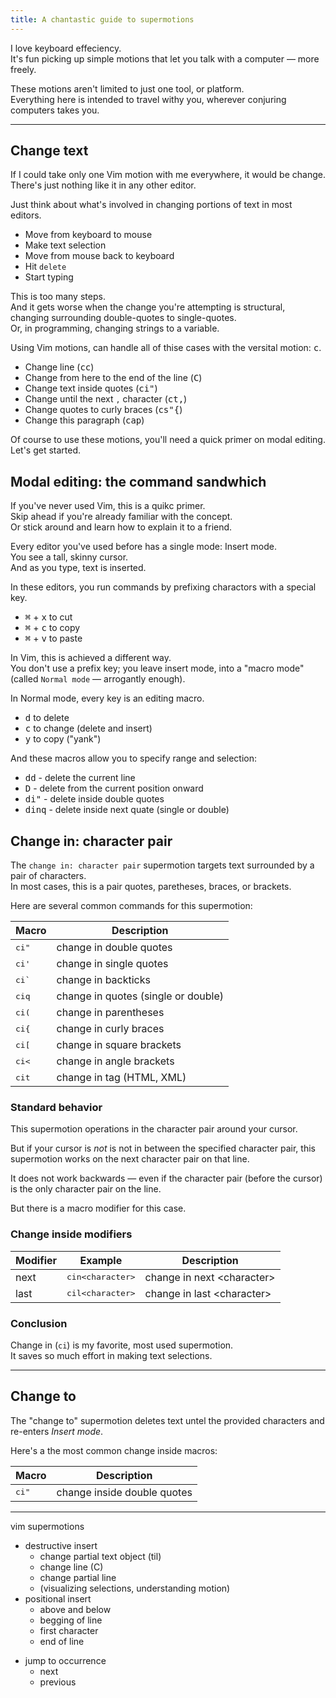 ```yaml
---
title: A chantastic guide to supermotions
---
```


I love keyboard effeciency.  
It's fun picking up simple motions that let you talk with a computer &mdash; more freely.

These motions aren't limited to just one tool, or platform.  
Everything here is intended to travel withy you, wherever conjuring computers takes you.

---

## Change text

If I could take only one Vim motion with me everywhere, it would be change.  
There's just nothing like it in any other editor.

Just think about what's involved in changing portions of text in most editors.

- Move from keyboard to mouse
- Make text selection
- Move from mouse back to keyboard
- Hit `delete`
- Start typing

This is too many steps.  
And it gets worse when the change you're attempting is structural, changing surrounding double-quotes to single-quotes.  
Or, in programming, changing strings to a variable.

Using Vim motions, can handle all of thise cases with the versital motion: <kbd>c</kbd>.

- Change line (<kbd>cc</kbd>)
- Change from here to the end of the line (<kbd>C</kbd>)
- Change text inside quotes (<kbd>ci"</kbd>)
- Change until the next `,` character (<kbd>ct,</kbd>)
- Change quotes to curly braces (<kbd>cs"{</kbd>)
- Change this paragraph (<kbd>cap</kbd>)

Of course to use these motions, you'll need a quick primer on modal editing.  
Let's get started.

## Modal editing: the command sandwhich

If you've never used Vim, this is a quikc primer.  
Skip ahead if you're already familiar with the concept.  
Or stick around and learn how to explain it to a friend.

Every editor you've used before has a single mode: Insert mode.  
You see a tall, skinny cursor.  
And as you type, text is inserted.  

In these editors, you run commands by prefixing charactors with a special key.  
- <kbd>⌘</kbd> + <kbd>x</kbd> to cut
- <kbd>⌘</kbd> + <kbd>c</kbd> to copy
- <kbd>⌘</kbd> + <kbd>v</kbd> to paste

In Vim, this is achieved a different way.  
You don't use a prefix key; you leave insert mode, into a "macro mode" (called `Normal mode` &mdash; arrogantly enough).

In Normal mode, every key is an editing macro.  
- <kbd>d</kbd> to delete
- <kbd>c</kbd> to change (delete and insert)
- <kbd>y</kbd> to copy ("yank")

And these macros allow you to specify range and selection:

- <kbd>dd</kbd> - delete the current line
- <kbd>D</kbd> - delete from the current position onward
- <kbd>di"</kbd> - delete inside double quotes
- <kbd>dinq</kbd> - delete inside next quate (single or double)

## Change in: character pair

The `change in: character pair` supermotion targets text surrounded by a pair of characters.  
In most cases, this is a pair quotes, paretheses, braces, or brackets.

Here are several common commands for this supermotion:

| Macro | Description |
| ----- | ----------- |
| <kbd>ci"</kbd> | change in double quotes |
| <kbd>ci'</kbd> | change in single quotes |
| <kbd>ci`</kbd> | change in backticks |
| <kbd>ciq</kbd> | change in quotes (single or double) |
| <kbd>ci(</kbd> | change in parentheses |
| <kbd>ci{</kbd> | change in curly braces |
| <kbd>ci[</kbd> | change in square brackets |
| <kbd>ci<</kbd> | change in angle brackets |
| <kbd>cit</kbd> | change in tag (HTML, XML) |

### Standard behavior

This supermotion operations in the character pair around your cursor.

<!--gif of changing inside quotes, with cursor inside region -->

But if your cursor is _not_ is not in between the specified character pair,
this supermotion works on the next character pair on that line.

<!--gif of changing inside quotes, with cursor inside region -->

It does not work backwards &mdash; even if the character pair (before the cursor) is the only character pair on the line.

But there is a macro modifier for this case.

### Change inside modifiers

| Modifier | Example | Description |
| ------- | ----------- | ---|
| next | <kbd>cin\<character\></kbd> | change in next \<character\> |
| last | <kbd>cil\<character\></kbd> | change in last \<character\> |


### Conclusion

Change in (`ci`) is my favorite, most used supermotion.  
It saves so much effort in making text selections.

---

## Change to

The "change to" supermotion deletes text untel the provided characters and re-enters *Insert mode*.

Here's a the most common change inside macros:

| Macro | Description |
| ----- | ----------- |
| <kbd>ci"</kbd> | change inside double quotes |

---

vim supermotions

- destructive insert
  - change partial text object (til)
  - change line (C)
  - change partial line
  - (visualizing selections, understanding motion)
- positional insert
  - above and below
  - begging of line
  - first character
  - end of line

* jump to occurrence
  - next
  - previous
